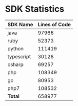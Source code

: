 # SDK Statistics

| SDK Name | Lines of Code |
| -------- | ------------- |
| java | 97966 |
| ruby | 52373 |
| python | 111419 |
| typescript | 30128 |
| csharp | 69257 |
| php | 108349 |
| go | 80953 |
| php7 | 108532 |
| **Total** | 658977 |
